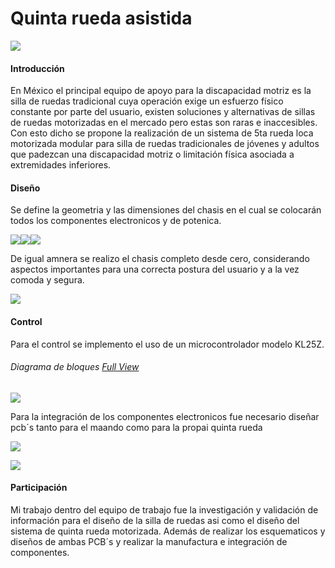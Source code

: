 # Quinta rueda asistida
![](https://lh3.googleusercontent.com/-WR2BezGLMp94DgMkcCmKsU30W_ck1JcWWolZkqBYSh_N3iqRphlqYXLHgjOe3FAeBjeQA=s112)

#### Introducción
En México el principal equipo de apoyo para la discapacidad motriz es la silla de ruedas tradicional cuya operación exige un esfuerzo físico constante por parte del usuario, existen soluciones y alternativas de sillas de ruedas motorizadas en el mercado pero estas son raras e inaccesibles.
Con esto dicho se propone la realización de un sistema de 5ta rueda loca motorizada modular para silla de ruedas tradicionales de  jóvenes y adultos que padezcan una discapacidad motriz o limitación física asociada a extremidades inferiores.

#### Diseño
Se define la geometria y las dimensiones del chasis en el cual se colocarán todos los componentes electronicos y de potenica.

![](https://lh3.googleusercontent.com/-CCM8gjujV-aNEND87mmsA6_ybY2yNF6vKEU6tq96mbKXEVDtJCFbpU9Fxt5Ipl1dJhAGFU=s145)![](https://lh3.googleusercontent.com/sCcgOwGCqt7WAa2vzehuJgZbzYEUiiCNRTrDpb8K0pXyOCHe49I-bDCxiHlmWyUrEPCMMw=s155)![](https://lh3.googleusercontent.com/7SN0hcUIYLWqlrIVHsPI7Au02KqQWXvxAR8jfalhEGQbXBDAaP5O7-GJSXhL19rnyGptqA=s170)

De igual amnera se realizo el chasis completo desde cero, considerando aspectos importantes para una correcta postura del usuario y a la vez comoda  y segura.

![](https://lh3.googleusercontent.com/7Ab-C2ODb1v8tKaTzaA6-_Td8vrdb3rCb7tBJXyG5TgZFO2LEAFotI316XdIs3ncHmk2=s92) 

#### Control
Para el control se implemento el uso de un microcontrolador  modelo KL25Z.

###### Diagrama de bloques [Full View](https://drive.google.com/file/d/1XmbTj-4Q8WG8gTDqQJuQ3ZeK-fzQNAIc/view?usp=sharing)

 ![](https://lh3.googleusercontent.com/ec0O7gM18H_1UVOEspQ9GCc1IagcoDGFeg2_VNUyn6zV4LlqqFaJE6oPaAlGC3_RnPb2Ag=s91)
 
Para la integración de los componentes electronicos fue necesario diseñar pcb´s tanto para el maando como para la propai quinta rueda

 ![](https://lh3.googleusercontent.com/qlOWDb57AYcdTqw39TZZh7mz3YCpGad2Bv8nzvgq-Kqkh2MBTfWQS7JNNzNHjz4sZpap9w=s119)
 
 ![](https://lh3.googleusercontent.com/yls3hOHqrWtAZhOxqeeQPJ3LK74PhRYQGgt7DT3IQ4gn1ljGeQVK2jBTVCsfsDFE9UfX=s128)

#### Participación
Mi trabajo dentro del equipo de trabajo fue la investigación y validación de información para el diseño de la silla de ruedas asi como el diseño del sistema de quinta rueda motorizada. Además de realizar los esquematicos y diseños de ambas PCB´s y realizar la manufactura e integración de componentes.
